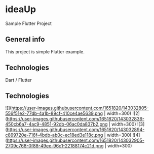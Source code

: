 # ideaUp
Sample Flutter Project

## General info
This project is simple Flutter example.
	
## Technologies
Dart / Flutter

## Technologies

![](https://user-images.githubusercontent.com/1651820/143032805-556f51e2-77db-4a1b-89cf-410ce4ae5639.png | width=300)
![2](https://user-images.githubusercontent.com/1651820/143032836-450cb6a7-4ac9-4851-92db-06ac0da837b2.png | width=300)
![3](https://user-images.githubusercontent.com/1651820/143032894-c899720e-716f-4bdb-ab0c-ec18ed3e118c.png | width=300)
![4](https://user-images.githubusercontent.com/1651820/143032905-2709c768-0f88-49ee-96c1-22188174c21d.png | width=300)
